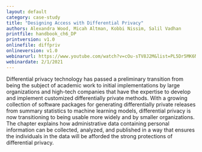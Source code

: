 ```yaml
---
layout: default
category: case-study
title: "Designing Access with Differential Privacy"
authors: Alexandra Wood, Micah Altman, Kobbi Nissim, Salil Vadhan 
printfile: handbook_ch6_DP
printversion: v1.0
onlinefile: diffpriv
onlineversion: v1.0
webinarurl: https://www.youtube.com/watch?v=cOu-sTV8J2M&list=PL5Dr5MK6NSsqd9eJf_VwPVpp7EXMXM5Hg&index=11&t=4s
webinardate: 2/1/2021
---
```


Differential privacy technology has passed a preliminary transition from being the subject of academic work to initial implementations by large organizations and high-tech companies that have the expertise to develop and implement customized differentially private methods. With a growing collection of software packages for generating differentially private releases from summary statistics to machine learning models, differential privacy is now transitioning to being usable more widely and by smaller organizations. The chapter explains how administrative data containing personal information can be collected, analyzed, and published in a way that ensures the individuals in the data will be afforded the strong protections of differential privacy.
